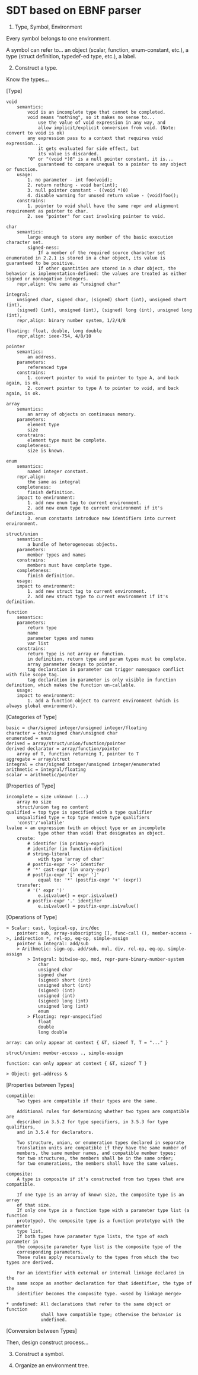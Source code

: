 SDT based on EBNF parser
===
































































1. Type, Symbol, Environment

Every symbol belongs to one environment.

A symbol can refer to...
    an object   (scalar, function, enum-constant, etc.),
    a type      (struct definition, typedef-ed type, etc.),
    a label.

2. Construct a type.


Know the types...

[Type]

    void
        semantics:
            void is an incomplete type that cannot be completed.
            void means "nothing", so it makes no sense to...
                use the value of void expression in any way, and
                allow implicit/explicit conversion from void. (Note: convert to void is ok)
            any expression pass to a context that requires void expression...
                it gets evaluated for side effect, but
                its value is discarded.
            "0" or "(void *)0" is a null pointer constant, it is...
                guaranteed to compare unequal to a pointer to any object or function.
        usage:
            1. no parameter - int foo(void);
            2. return nothing - void bar(int);
            3. null pointer constant - ((void *)0)
            4. disable warning for unused return value - (void)foo();
        constrains:
            1. pointer to void shall have the same repr and alignment requirement as pointer to char.
            2. see "pointer" for cast involving pointer to void.

    char
        semantics:
            large enough to store any member of the basic execution character set.
            signed-ness:
                If a member of the required source character set enumerated in 2.2.1 is stored in a char object, its value is guaranteed to be positive.
                If other quantities are stored in a char object, the behavior is implementation-defined: the values are treated as either signed or nonnegative integers.
        repr,align: the same as "unsigned char"

    integral:
        unsigned char, signed char, (signed) short (int), unsigned short (int),
        (signed) (int), unsigned (int), (signed) long (int), unsigned long (int),
        repr,align: binary number system, 1/2/4/8

    floating: float, double, long double
        repr,align: ieee-754, 4/8/10

    pointer
        semantics:
            an address.
        parameters:
            referenced type
        constrains:
            1. convert pointer to void to pointer to type A, and back again, is ok.
            2. convert pointer to type A to pointer to void, and back again, is ok.

    array
        semantics:
            an array of objects on continuous memory.
        parameters:
            element type
            size
        constrains:
            element type must be complete.
        completeness:
            size is known.

    enum
        semantics:
            named integer constant.
        repr,align:
            the same as integral
        completeness:
            finish definition.
        impact to environment:
            1. add new enum tag to current environment.
            2. add new enum type to current environment if it's definition.
            3. enum constants introduce new identifiers into current environment.

    struct/union
        semantics:
            a bundle of heterogeneous objects.
        parameters:
            member types and names
        constrains:
            members must have complete type.
        completeness:
            finish definition.
        usage:
        impact to environment:
            1. add new struct tag to current environment.
            2. add new struct type to current environment if it's definition.

    function
        semantics:
        parameters:
            return type
            name
            parameter types and names
            var list
        constrains:
            return type is not array or function.
            in definition, return type and param types must be complete.
            array parameter decays to pointer.
            tag declaration in parameter can trigger namespace conflict with file scope tag.
            tag declaration in parameter is only visible in function definition, which makes the function un-callable.
        usage:
        impact to environment:
            1. add a function object to current environment (which is always global environment).

[Categories of Type]

    basic = char/signed integer/unsigned integer/floating
    character = char/signed char/unsigned char
    enumerated = enum
    derived = array/struct/union/function/pointer
    derived declarator = array/function/pointer
        array of T, function returning T, pointer to T
    aggregate = array/struct
    integral = char/signed integer/unsigned integer/enumerated
    arithmetic = integral/floating
    scalar = arithmetic/pointer

[Properties of Type]

    incomplete = size unknown (...)
        array no size
        struct/union tag no content
    qualified = top type is specified with a type qualifier
        unqualified type = top type remove type qualifiers
        'const'/'volatile'
    lvalue = an expression (with an object type or an incomplete
                type other than void) that designates an object.
        create:
            # identifer (in primary-expr)
            # identifer (in function-definition)
            # string-literal
                with type 'array of char'
            # postfix-expr '->' identifer
            # '*' cast-expr (in unary-expr)
            # postfix-expr '[' expr ']'
                equal to: '*' (postfix-expr '+' (expr))
        transfer:
            # '(' expr ')'
                e.isLvalue() = expr.isLvalue()
            # postfix-expr '.' identifer
                e.isLvalue() = postfix-expr.isLvalue()

[Operations of Type]

    > Scalar: cast, logical-op, inc/dec
        pointer: sub, array-subscripting [], func-call (), member-access ->, indirection *, rel-op, eq-op, simple-assign
        pointer & Integral: add/sub
        > Arithmetic: sign-op, add/sub, mul, div, rel-op, eq-op, simple-assign
            > Integral: bitwise-op, mod, repr-pure-binary-number-system
                char
                unsigned char
                signed char
                (signed) short (int)
                unsigned short (int)
                (signed) (int)
                unsigned (int)
                (signed) long (int)
                unsigned long (int)
                enum
            > Floating: repr-unspecified
                float
                double
                long double

    array: can only appear at context { &T, sizeof T, T = "..." }

    struct/union: member-access ., simple-assign

    function: can only appear at context { &T, sizeof T }

    > Object: get-address &

    
[Properties between Types]

    compatible:
        Two types are compatible if their types are the same.

        Additional rules for determining whether two types are compatible are
        described in 3.5.2 for type specifiers, in 3.5.3 for type qualifiers,
        and in 3.5.4 for declarators.

        Two structure, union, or enumeration types declared in separate
        translation units are compatible if they have the same number of
        members, the same member names, and compatible member types;
        for two structures, the members shall be in the same order;
        for two enumerations, the members shall have the same values.

    composite:
        A type is composite if it's constructed from two types that are compatible.

        If one type is an array of known size, the composite type is an array
        of that size.
        If only one type is a function type with a parameter type list (a function
        prototype), the composite type is a function prototype with the parameter
        type list.
        If both types have parameter type lists, the type of each parameter in
        the composite parameter type list is the composite type of the
        corresponding parameters.
        These rules apply recursively to the types from which the two types are derived.

        For an identifier with external or internal linkage declared in the
        same scope as another declaration for that identifier, the type of the
        identifier becomes the composite type. <used by linkage merge>

    * undefined: All declarations that refer to the same object or function
                 shall have compatible type; otherwise the behavior is
                 undefined.

[Conversion between Types]






















Then, design construct process...








3. Construct a symbol.

4. Organize an environment tree.
